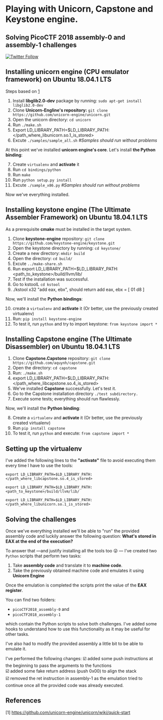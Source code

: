 # Playing with Unicorn, Capstone and Keystone engine.  
## Solving **PicoCTF 2018** assembly-0 and assembly-1 challenges
   


[![Twitter Follow](https://img.shields.io/twitter/follow/nahueldsanchez_?color=1DA1F2&logo=twitter&style=for-the-badge)](https://twitter.com/nahueldsanchez_?s=20) 

## Installing unicorn engine (CPU emulator framework) on Ubuntu 18.04.1 LTS

Steps based on [1](#References)

1) Install **libglib2.0-dev** package by running:  `sudo apt-get install libglib2.0-dev`
2) Clone **Unicorn-Engline's repository:** `git clone https://github.com/unicorn-engine/unicorn.git`
3) Open the unicorn directory: `cd unicorn`
4) Run `./make.sh`
5) Export LD_LIBRARY_PATH=$LD_LIBRARY_PATH: </path_where_libunicorn.so.1_is_stored>
6) Excute `./samples/sample_all.sh` _#Samples should run without problems_

At this point we've installed **unicorn engine's core**. Let's install **the Python binding**:

7) Create `virtualenv` and **activate** it
8) Run `cd bindings/python`
9) Run `make`
10) Run `python setup.py install`
11) Excute `./sample_x86.py` _#Samples should run without problems_


Now we've everything installed.

## Installing **keystone engine** (The Ultimate Assembler Framework) on Ubuntu 18.04.1 LTS

As a prerequisite **cmake** must be installed in the target system.

1) Clone **keystone-engine** repository: `git clone https://github.com/keystone-engine/keystone.git`
2) Open the keystone directory by running: `cd keystone/`
3) Create a new directory: `mkdir build`
4) Open the directory: `cd build/`
5) Excute `../make-share.sh`
6) Run export LD_LIBRARY_PATH=$LD_LIBRARY_PATH:<path_to_keystone>/build/llvm/lib/
7) Test if the installation was successful. 
8) Go to kstoolL `cd kstool`
9) ./kstool x32 "add eax, ebx", should return add eax, ebx = [ 01 d8 ]

Now, we'll install the **Python bindings**:

10) create a `virtualenv` and **activate** it (Or better, use the previously created virtualenv)
11) Run: `pip install keystone-engine`
12) To test it, run `python` and try to import keystone: `from keystone import *`


## Installing **Capstone engine** (The Ultimate Disassembler) on Ubuntu 18.04.1 LTS

1) Clone **Capstone.Capstone** repository: `git clone https://github.com/aquynh/capstone.git`
2) Open the directory: `cd capstone`
3) Run: `./make.sh`
4) export LD_LIBRARY_PATH=$LD_LIBRARY_PATH:</path_where_libcapstone.so.4_is_stored>
5) We've installed **Capstone** successfully. Let's test it.
6) Go to the Capstone installation directory `./test subdirectory.`
7) Execute some tests; everything should run flawlessly.

Now, we'll install the **Python binding**:

8) Create a `virtualenv` and **activate** it (Or better, use the previously created virtualenv)
9) Run `pip install capstone`
10) To test it, run `python` and execute: `from capstone import *`

## Setting up the virtualenv

I've added the following lines to the **"activate"** file to avoid executing them every time I have to use the tools:

```
export LD_LIBRARY_PATH=$LD_LIBRARY_PATH:</path_where_libcapstone.so.4_is_stored>

export LD_LIBRARY_PATH=$LD_LIBRARY_PATH:<path_to_keystone>/build/llvm/lib/

export LD_LIBRARY_PATH=$LD_LIBRARY_PATH:</path_where_libunicorn.so.1_is_stored>
```

## Solving the challenges

Once we've everything installed we'll be able to "run" the provided assembly code and luckily answer the following question: **What's stored in EAX at the end of the execution?**

To answer that —and justify installing all the tools too :stuck_out_tongue_winking_eye: — I've created two `Python` scripts that perform two tasks:

1) Take **assembly code** and translate it to **machine code**.
2) Take the previously obtained machine code and emulates it using **Unicorn Engine**

Once the emulation is completed the scripts print the value of the **EAX register**.

You can find two folders:
+  `picoCTF2018_assembly-0` and  
+ `picoCTF2018_assembly-1`  

which contain the Python scripts to solve both challenges. I've added some hooks
to understand how to use this functionality as it may be useful for other tasks.

I've also had to modify the provided assembly a little bit to be able to emulate it.

I've performed the following changes:
:ballot_box_with_check: added some push instructions at the beginning to pass the arguments to the functions  
:ballot_box_with_check: added some fake return address (push 0x00) to align the stack  
:ballot_box_with_check: removed the ret instruction in assembly-1 as the emulation tried to continue once all the provided code was already executed.


## References

[1] https://github.com/unicorn-engine/unicorn/wiki/quick-start
